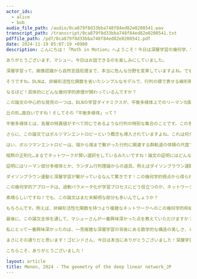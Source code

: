 ```yaml
---
actor_ids:
  - alice
  - bob
audio_file_path: /audio/0ca879f8d33bba748f84ed82e0200541.wav
transcript_path: /transcript/0ca879f8d33bba748f84ed82e0200541.txt
pdffile_path: /pdf/0ca879f8d33bba748f84ed82e0200541.pdf
date: 2024-11-19 05:07:19 +0900
description: こんにちは！「Math in Motion」へようこそ！今日は深層学習の幾何学、特に「深層線形ネットワークの幾何学」という論文について、ゴビンド・メノンさんと一緒に深く掘り下げていきます。ゴビンドさん、よろしくお願いします！

ありがとうございます、マシュー。今日はお話できるのを楽しみにしていました。

深層学習って、画像認識から自然言語処理まで、本当に色んな分野を変革していますよね。でも、その仕組みって実はよく分かってない部分も多いんです。この論文は、深層線形ネットワーク（DLN）という単純化されたモデルを使って、深層学習の学習メカニズムを幾何学の視点から解き明かそうとしているんです。

そうですね。DLNは、非線形活性化関数を省いたシンプルなモデルで、行列の積で表せる線形関数に焦点を当てています。これによって、深層学習の中核にある幾何学的原理をより明確に理解できるんです。

なるほど！具体的にどんな幾何学的原理が関わっているんですか？

この論文の中心的な発見の一つは、DLNの学習ダイナミクスが、平衡多様体上でのリーマン勾配流として見なせるということです。つまり、ボールが丘を転がるようなイメージですが、その丘の形がネットワークの構造によって決まるというわけです。

丘の形…面白いですね！そしてその「平衡多様体」って？

平衡多様体とは、各層の特異値がすべて同じであるような行列の特別な集合のことです。この多様体が、ネットワークの挙動にとって非常に重要なんです。

さらに、この論文ではボルツマンエントロピーという概念も導入されていますよね。これは何かというと？

はい、ボルツマンエントロピーは、端から端まで繋がった行列に関連する群軌道の体積の尺度です。これによって、暗黙の正則化という謎の現象を新たな視点から見ることができます。暗黙の正則化とは、深層ネットワークが、特別な指示がなくても、よりシンプルな解を好む傾向がある現象のことです。

暗黙の正則化…まるでネットワークが賢い選択をしているみたいですね！論文の証明にはどんな数学が使われているんですか？

証明にはリーマン部分多様体とか、ランダム行列理論からの道具、例えばダイソンブラウン運動などが使われています。リーマン部分多様体というのは、例えば球面を平面に投影するような関係を捉える数学的な道具です。

ダイソンブラウン運動と深層学習が繋がっているなんて驚きです！この幾何学的視点から得られる知見は、深層学習の理解にどう役立つんでしょうか？

この幾何学的アプローチは、過剰パラメータ化が学習プロセスにどう役立つのか、ネットワーク構造と汎化能力の関連性、より効率的な学習アルゴリズムの設計など、様々な示唆を与えてくれます。

素晴らしいですね！でも、この論文はまだ未解明な部分も多いんでしょうか？

もちろんです。例えば、非線形活性化関数を持つより複雑なネットワークへのこの幾何学的枠組みの拡張、エントロピー公式を利用したより良い正則化手法の設計などは、今後の研究の課題です。

最後に、この論文全体を通して、マシューさんが一番興味深かった点を教えていただけますか？

私にとって一番興味深かったのは、一見複雑な深層学習の背後にある数学的な構造の美しさ、そしてその構造が学習プロセスに深く関わっているという点です。深層学習の謎を解き明かす鍵は、実は高度な数学の中に隠されていたんですね！

まさにその通りだと思います！ゴビンドさん、今日は本当にありがとうございました！深層学習の理解が深まりました！

こちらこそ、ありがとうございました！
.
layout: article
title: Menon, 2024 - The geometry of the deep linear network_JP
---
```


